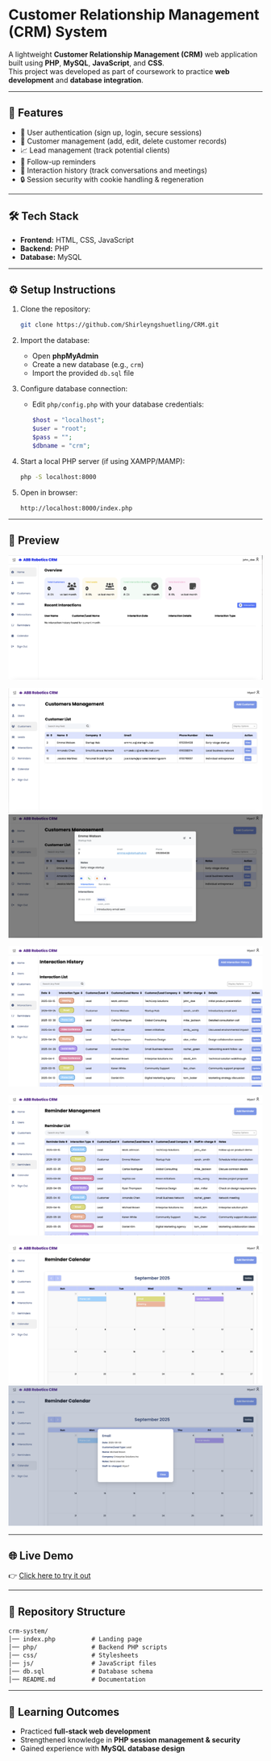 # Customer Relationship Management (CRM) System

A lightweight **Customer Relationship Management (CRM)** web application built using **PHP**, **MySQL**, **JavaScript**, and **CSS**.  
This project was developed as part of coursework to practice **web development** and **database integration**.

---

## 🚀 Features
- 🔑 User authentication (sign up, login, secure sessions)
- 👥 Customer management (add, edit, delete customer records)
- 📈 Lead management (track potential clients)
- 📅 Follow-up reminders
- 📝 Interaction history (track conversations and meetings)
- 🔒 Session security with cookie handling & regeneration

---

## 🛠️ Tech Stack
- **Frontend:** HTML, CSS, JavaScript  
- **Backend:** PHP  
- **Database:** MySQL  

---

## ⚙️ Setup Instructions
1. Clone the repository:
   ```bash
   git clone https://github.com/Shirleyngshuetling/CRM.git
   ````

2. Import the database:

   * Open **phpMyAdmin**
   * Create a new database (e.g., `crm`)
   * Import the provided `db.sql` file
     
3. Configure database connection:

   * Edit `php/config.php` with your database credentials:

     ```php
     $host = "localhost";
     $user = "root";
     $pass = "";
     $dbname = "crm";
     ```
4. Start a local PHP server (if using XAMPP/MAMP):

   ```bash
   php -S localhost:8000
   ```
5. Open in browser:

   ```
   http://localhost:8000/index.php
   ```

---

## 📸 Preview
![Dashboard Main Page](preview/Dashboard.png)

![Customer Page](preview/CustomerManagement.png)
![Customer Management Page](preview/CustomerManagement1.png)

![interaction History Page](preview/InteractionHistory.png)

![Reminder Page](preview/Reminder.png)

![Calendar Page](preview/Calendar.png)
![Calendar Detail Page](preview/Calendar1.png)

---

## 🌐 Live Demo

👉 [Click here to try it out](http://shirley.42web.io)

---

## 📂 Repository Structure

```
crm-system/
│── index.php          # Landing page
│── php/               # Backend PHP scripts
│── css/               # Stylesheets
│── js/                # JavaScript files
│── db.sql             # Database schema
│── README.md          # Documentation
```

---

## 📖 Learning Outcomes

* Practiced **full-stack web development**
* Strengthened knowledge in **PHP session management & security**
* Gained experience with **MySQL database design**

